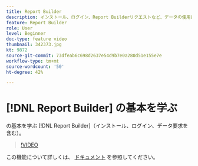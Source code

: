 ```yaml
---
title: Report Builder
description: インストール、ログイン、Report Builderリクエストなど、データの使用に関する基本について説明します。
feature: Report Builder
role: User
level: Beginner
doc-type: feature video
thumbnail: 342373.jpg
kt: 9872
source-git-commit: 73dfeab6c698d2637e54d9b7e0a280d51e155e7e
workflow-type: tm+mt
source-wordcount: '50'
ht-degree: 42%

---
```



# [!DNL Report Builder] の基本を学ぶ

の基本を学ぶ [!DNL Report Builder]（インストール、ログイン、データ要求を含む）。

>[!VIDEO](https://video.tv.adobe.com/v/342373/?quality=12&learn=on)

この機能について詳しくは、 [ドキュメント](https://experienceleague.adobe.com/docs/analytics/analyze/report-builder/home.html?lang=ja) を参照してください。